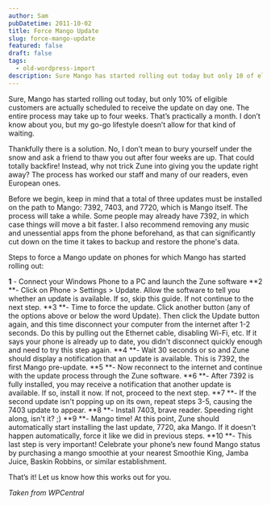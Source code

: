 ```yaml
---
author: Sam
pubDatetime: 2011-10-02
title: Force Mango Update
slug: force-mango-update
featured: false
draft: false
tags:
  - old-wordpress-import
description: Sure Mango has started rolling out today but only 10 of eligible customers are actually scheduled to receive the update on day one The entire process may take u...
---
```


Sure, Mango has started rolling out today, but only 10% of eligible customers are actually scheduled to receive the update on day one. The entire process may take up to four weeks. That’s practically a month. I don’t know about you, but my go-go lifestyle doesn’t allow for that kind of waiting.

Thankfully there is a solution. No, I don’t mean to bury yourself under the snow and ask a friend to thaw you out after four weeks are up. That could totally backfire! Instead, why not trick Zune into giving you the update right away? The process has worked our staff and many of our readers, even European ones.

Before we begin, keep in mind that a total of three updates must be installed on the path to Mango: 7392, 7403, and 7720, which is Mango itself. The process will take a while. Some people may already have 7392, in which case things will move a bit faster. I also recommend removing any music and unessential apps from the phone beforehand, as that can significantly cut down on the time it takes to backup and restore the phone's data.

Steps to force a Mango update on phones for which Mango has started rolling out:

**1** -   Connect your Windows Phone to a PC and launch the Zune software
**2 **-   Click on Phone > Settings > Update. Allow the software to tell you whether an update is available. If so, skip this guide. If not continue to the next step.
**3 **-   Time to force the update. Click another button (any of the options above or below the word Update). Then click the Update button again, and this time disconnect your computer from the internet after 1-2 seconds. Do this by pulling out the Ethernet cable, disabling Wi-Fi, etc. If it says your phone is already up to date, you didn't disconnect quickly enough and need to try this step again.
**4 **-   Wait 30 seconds or so and Zune should display a notification that an update is available. This is 7392, the first Mango pre-update.
**5 **-   Now reconnect to the internet and continue with the update process through the Zune software.
**6 **-   After 7392 is fully installed, you may receive a notification that another update is available. If so, install it now. If not, proceed to the next step.
**7 **-   If the second update isn't popping up on its own, repeat steps 3-5, causing the 7403 update to appear.
**8 **-   Install 7403, brave reader. Speeding right along, isn't it? ;)
**9 **-   Mango time! At this point, Zune should automatically start installing the last update, 7720, aka Mango. If it doesn't happen automatically, force it like we did in previous steps.
**10 **-   This last step is very important! Celebrate your phone’s new found Mango status by purchasing a mango smoothie at your nearest Smoothie King, Jamba Juice, Baskin Robbins, or similar establishment.

That’s it! Let us know how this works out for you.

*Taken from WPCentral*